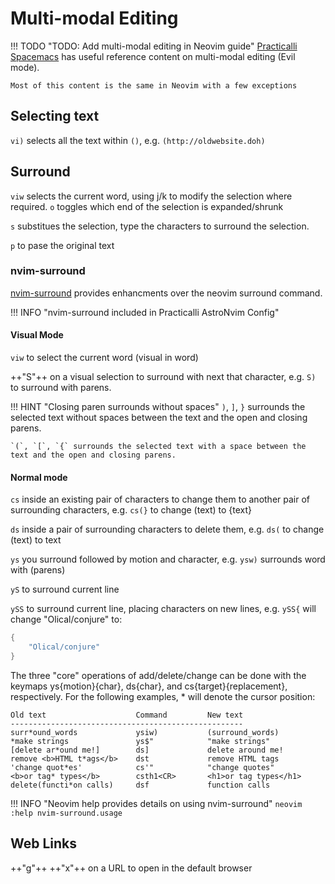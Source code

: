 # Multi-modal Editing

!!! TODO "TODO: Add multi-modal editing in Neovim guide"
    [Practicalli Spacemacs](https://practical.li/spacemacs/spacemacs-basics/evil/) has useful reference content on multi-modal editing (Evil mode).

    Most of this content is the same in Neovim with a few exceptions


## Selecting text 

`vi)` selects all the text within `()`, e.g. `(http://oldwebsite.doh)`


## Surround

`viw` selects the current word, using j/k to modify the selection where required. `o` toggles which end of the selection is expanded/shrunk

`s` substitues the selection, type the characters to surround the selection.

`p` to pase the original text

### nvim-surround

[nvim-surround](https://github.com/kylechui/nvim-surround) provides enhancments over the neovim surround command.

!!! INFO "nvim-surround included in Practicalli AstroNvim Config"

#### Visual Mode

`viw` to select the current word (visual in word)

++"S"++  on a visual selection to surround with next that character, e.g. `S)` to surround with parens.

!!! HINT "Closing paren surrounds without spaces"
    `)`, `]`, `}` surrounds the selected text without spaces between the text and the open and closing parens.

    `(`, `[`, `{` surrounds the selected text with a space between the text and the open and closing parens.

#### Normal mode

`cs` inside an existing pair of characters to change them to another pair of surrounding characters, e.g. `cs(}` to change (text) to {text}

`ds` inside a pair of surrounding characters to delete them, e.g. `ds(` to change (text) to text

`ys` you surround followed by motion and character, e.g. `ysw)` surrounds word with (parens)

`yS` to surround current line

`ySS` to surround current line, placing characters on new lines, e.g. `ySS{` will change "Olical/conjure" to:

```lua
{
    "Olical/conjure"
}
```

The three "core" operations of add/delete/change can be done with the keymaps ys{motion}{char}, ds{char}, and cs{target}{replacement}, respectively. For the following examples, \* will denote the cursor position:

    Old text                    Command         New text
    ----------------------------------------------------
    surr*ound_words             ysiw)           (surround_words)
    *make strings               ys$"            "make strings"
    [delete ar*ound me!]        ds]             delete around me!
    remove <b>HTML t*ags</b>    dst             remove HTML tags
    'change quot*es'            cs'"            "change quotes"
    <b>or tag* types</b>        csth1<CR>       <h1>or tag types</h1>
    delete(functi*on calls)     dsf             function calls

!!! INFO "Neovim help provides details on using nvim-surround"
    ```neovim
    :help nvim-surround.usage
    ```

## Web Links

++"g"++ ++"x"++ on a URL to open in the default browser

